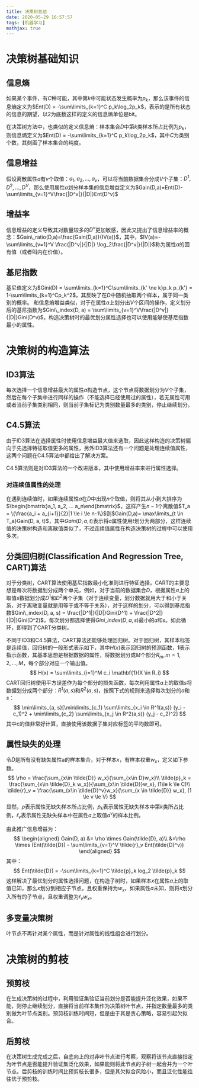 ```yaml
---
title: 决策树总结
date: 2020-05-29 16:57:57
tags: [机器学习]
mathjax: true
---
```


# 决策树基础知识

## 信息熵
如果某个事件，有$C$种可能，其中第$k$中可能状态发生概率为$p_k$，那么该事件的信息熵定义为$Ent(D) = -\sum\limits_{k=1}^C p_k\log_2p_k$，表示的是所有状态的信息的期望，以2为底数这样的定义的信息熵单位是bit。

在决策树方法中，也类似的定义信息熵：样本集合$D$中第$k$类样本所占比例为$p_k$，则信息熵定义为$Ent(D) = -\sum\limits_{k=1}^C p_k\log_2p_k$，其中$C$为类别个数，其刻画了样本集合的纯度。

## 信息增益
假设离散属性$a$有$v$个取值：$a_1, a_2, ..., a_v$，可以将当前数据集合分成$V$个子集：$D^1, D^2, ..., D^V$，那么使用属性$a$划分样本集的信息增益定义为$Gain(D,a)=Ent(D)-\sum\limits_{v=1}^V\frac{|D^v|}{|D|}Ent(D^v)$

## 增益率
信息增益的定义导致其对数量较多的$D^v$更加敏感，因此又提出了信息增益率的概念：$Gain\_ratio(D,a)=\frac{Gain(D,a)}{IV(a)}$，其中，$IV(a)=-\sum\limits_{v=1}^V \frac{|D^v|}{|D|} \log_2\frac{|D^v|}{|D|}$称为属性$a$的固有值（或者叫内在价值）。

## 基尼指数
基尼值定义为$Gini(D) = \sum\limits_{k=1}^C\sum\limits_{k' \ne k}p_k p_{k'} = 1-\sum\limits_{k=1}^Cp_k^2$，其反映了在$D$中随机抽取两个样本，属于同一类别的概率。
和信息熵增益类似，对于在属性$a$上划分出$V$个区间的操作，定义划分后的基尼指数为$Gini\_index(D, a) = \sum\limits_{v=1}^V\frac{|D^v|}{|D|}Gini(D^v)$，构造决策树时的最优划分属性选择也可以使用能够使基尼指数最小的属性。

# 决策树的构造算法
## ID3算法
每次选择一个信息增益最大的属性$a$构造节点，这个节点将数据划分为$V$个子集，然后在每个子集中进行同样的操作（不能选择已经使用过的属性），若无属性可用或者当前子集类别相同，则当前子集标记为类别数量最多的类别，停止继续划分。

## C4.5算法
由于ID3算法在选择属性时使用信息增益最大值来选取，因此这样构造的决策树偏向于先选择特征取值更多的属性，另外ID3算法还有一个问题是处理连续值属性，这两个问题在C4.5算法中都给出了解决方案。

C4.5算法则是对ID3算法的一个改进版本，其中使用增益率来进行属性选择。

### 对连续值属性的处理
在遇到连续值时，如果连续属性$a$在$D$中出现$n$个取值，则将其从小到大排序为$\begin{bmatrix}a_1, a_2, ... a_n\end{bmatrix}$，这样产生$n-1$个离散值$T_a = \{\frac{a_i + a_{i+1}}{2}|1 \le i \le n-1\}$则$Gain(D,a)= \max\limits_{t \in T_a}Gain(D, a, t)$，其中$Gain(D, a, t)$表示将$a$属性使用$t$划分为两部分，这样连续值的决策树构造和离散值类似了，不过连续值属性在构造决策树的过程中可以使用多次。

## 分类回归树(Classification And Regression Tree, CART)算法
对于分类树，CART算法使用基尼指数最小化准则进行特征选择，CART的主要思想是每次将数据划分成两个单元，例如，对于当前的数据集合$D$，根据属性$a$上的取值$s$数据划分成$D^1$和$D^2$两个子集（对于连续变量，划分数据就用大于和小于关系，对于离散变量就是用等于或不等于关系），对于这样的划分，可以得到基尼指数$Gini\_index(D, a, s) = \frac{|D^1|}{|D|}Gini(D^1) + \frac{|D^2|}{|D|}Gini(D^2)$，每次划分都选择使得$Gini\_index(D, a, s)$最小的$a$和$s$。如此循环，即得到了CART分类树。

不同于ID3和C4.5算法，CART算法还能够处理回归树。对于回归树，其样本标签是连续值，回归树的一般形式表示如下，其中$H(x)$表示回归树的预测函数，$\mathbf{1}$表示指示函数，其基本思想是根据数据的属性，将数据划分成$M$个部分$R_m, m=1,2,...,M$，每个部分对应一个输出值。
$$
H(x) = \sum\limits_{i=1}^M c_i \mathbf{1}(X \in R_i)
$$
CART回归树使用平方误差作为每个部分的损失函数，每次利用属性$a$上的取值$s$将数据划分成两个部分：$R^1(a, s)$和$R^2(a, s)$，按照下式的规则来选择每次划分的$a$和$s$：
$$
\min\limits_{a, s}[\min\limits_{c_1} \sum\limits_{x_i \in R^1(a,s)} (y_i - c_1)^2 + \min\limits_{c_2} \sum\limits_{x_j \in R^2(a,s)} (y_j - c_2)^2]
$$
其中c的值非常好计算，直接使用该数据子集对应标签的平均数即可。

## 属性缺失的处理
令$\tilde{D}$是所有没有缺失属性a的样本集合，对于样本$x$，有样本权重$w_x$，定义如下参数。
$$
\rho = \frac{\sum_{x\in \tilde{D}} w_x}{\sum_{x\in D}w_x}\\
\tilde{p}_k = \frac{\sum_{x\in \tilde{D}_k w_x}}{\sum_{x\in \tilde{D}}w_x}, (1\le k \le C)\\
\tilde{r}_v = \frac{\sum_{x\in \tilde{D}^v}w_x}{\sum_{x \in \tilde{D}} w_x}, (1 \le v \le V)
$$
显然，$\rho$表示属性无缺失样本所占比例，$\tilde{p}_k$表示属性无缺失样本中第$k$类所占比例，$\tilde{r}_v$表示属性无缺失样本中在属性$a$上取值$a^v$的样本比例。

由此推广信息增益为：
$$
\begin{aligned}
Gain(D, a) &= \rho \times Gain(\tilde{D}, a)\\
&=\rho \times (Ent(\tilde{D}) - \sum\limits_{v=1}^V \tilde{r}_v Ent(\tilde{D}^v))
\end{aligned}
$$
其中：
$$
Ent(\tilde{D}) = -\sum\limits_{k=1}^C \tilde{p}_k log_2 \tilde{p}_k
$$
这样解决了最优划分的属性选择问题，在构造子树时，如果样本$x$在属性$a$上的取值已知，那么$x$划分到相应子节点，且权重保持为$w_x$，如果属性$a$未知，则将$s$划分入所有的子节点，且权重调整为$\tilde{r}_v w_x$。

## 多变量决策树
叶节点不再针对某个属性，而是针对属性的线性组合进行划分。

# 决策树的剪枝

## 预剪枝
在生成决策树的过程中，利用验证集验证当前划分是否能提升泛化效果，如果不能，则停止继续划分，直接将当前样本集作为决策树叶节点，并指定数量最多的类别做为叶节点类别。预剪枝训练时间短，但是由于其是贪心策略，容易引起欠拟合。

## 后剪枝
在决策树生成完成之后，自底向上的对非叶节点进行考察，观察将该节点直接指定为叶节点是否能提升验证集泛化效果，如果能则将此节点的子树一起合并为一个叶节点。后剪枝的训练时间比预剪枝长很多，但是其欠拟合风险小，而且泛化性能往往优于预剪枝。
